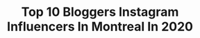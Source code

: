 ---
title: Top 10 Bloggers Instagram Influencers In Montreal In 2020
description: >-
  Find top bloggers Instagram influencers in Montreal in 2020. Most popular hashtags: #giveaway #cake #quarantine #pasta.
platform: Instagram
profiles:
  - username: "blog_le_refuge"
    fullname: >-
      Le Refuge | Montreal Blogger
    location: "Canada"
    followers: 8222
    engagement: 803
    commentsToLikes: 0.345644
    id: ck6totvemg3440j719p4y19zo
    verified: false
    hashtags: "#millecrepe, #oldmontreal, #cheesecakes, #monoclemagazine"
  - username: "fulltimefoooodie"
    fullname: >-
      Nath | Montreal Food Blogger
    location: "Canada"
    followers: 12400
    engagement: 804
    commentsToLikes: 0.255649
    id: ck0u68j5b18vz0i19tdk9l14t
    verified: false
    hashtags: "#foodporn, #altaglio, #514eats, #pasta"
  - username: "goldenbeauty_xo"
    fullname: >-
      Montreal Beauty Blogger ✨
    location: "Canada"
    followers: 4792
    engagement: 1414
    commentsToLikes: 0.334194
    id: ck8t2jgyezqav0j78ulh5rweh
    verified: false
    hashtags: "#tiktokhits, #igbeauty, #gloss, #tartecosmetics"
  - username: "devine_beauty_by_t"
    fullname: >-
      𝔻𝕖𝕧𝕚𝕟𝕖 𝔹𝕖𝕒𝕦𝕥𝕪 𝔹𝕪 𝕋
    location: "Canada"
    followers: 142457
    engagement: 36
    commentsToLikes: 0.052189
    id: ck0vvh4pkp49b0i198g0xa14y
    verified: false
    hashtags: "#chihuahuamama, #foodporn, #beautybkogger, #workoutapparel"
  - username: "katiecung"
    fullname: >-
      KATIE CUNG
    location: "Canada"
    followers: 38797
    engagement: 575
    commentsToLikes: 0.050615
    id: ck5bzx9xys0if0i116eooluej
    verified: false
    hashtags: "#myparisstyle, #jewelry, #revolveme, #howtobeparisian"
  - username: "remidesgagne"
    fullname: >-
      Rémi Desgagné
    location: "Canada"
    followers: 90629
    engagement: 146
    commentsToLikes: 0.042679
    id: ck5q29rqeey600i11qs6d8ub3
    verified: false
    hashtags: "#scarab, #5a7virtuel, #selflove, #oceaneyes"
  - username: "eliggarcia"
    fullname: >-
      Eli in the Walk•in ™
    location: "Canada"
    followers: 70263
    engagement: 81
    commentsToLikes: 0.069764
    id: ck5hqbn5dsu7f0i11frxb5imc
    verified: false
    hashtags: "#360lookview, #acheterlocal, #larocheposay, #latinogang"
  - username: "mtlfoodbuzz"
    fullname: >-
      MTL Food Buzz | Food Blogger
    location: "Canada"
    followers: 10297
    engagement: 901
    commentsToLikes: 0.445346
    id: ckaotuhkxxksk0i78v064feku
    verified: false
    hashtags: "#smashcake, #toast, #sangria, #bananabread"
  - username: "mtlspiceitup"
    fullname: >-
      Tish | Food Blogger
    location: "Canada"
    followers: 3601
    engagement: 1669
    commentsToLikes: 0.157161
    id: ck0u9tffgamnr0i192jiattus
    verified: false
    hashtags: "#pizzalovers, #mtllife, #mtlblogger, #india"
  - username: "amelie.briaucourt"
    fullname: >-
      Amélie
    location: "Canada"
    followers: 16612
    engagement: 195
    commentsToLikes: 0.065827
    id: ck5hnlllanzab0i11s6fvl8d3
    verified: false
    hashtags: "#bouclair, #futuremaman, #flocondavoine, #lamodeautrement"
---